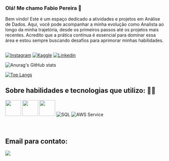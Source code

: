 ### Olá! Me chamo Fabio Pereira 👋
Bem vindo! Este é um espaço dedicado a atividades e projetos em Análise de Dados. Aqui, você pode acompanhar a minha evolução como Analista ao longo da minha trajetória, desde os primeiros passos até os projetos mais recentes. Acredito que a prática contínua é essencial para dominar essa área e estou sempre buscando desafios para aprimorar minhas habilidades.
##
[![Instagram](https://img.shields.io/badge/Instagram-E4405F?style=for-the-badge&logo=instagram&logoColor=white)](https://www.instagram.com/7Fabio7Pereira7/)
[![Kaggle](https://img.shields.io/badge/Kaggle-20BEFF?style=for-the-badge&logo=Kaggle&logoColor=white)](https://www.kaggle.com/FabioPereira445 )
[![Linkedin](https://img.shields.io/badge/LinkedIn-0077B5?style=for-the-badge&logo=linkedin&logoColor=white)](https://www.linkedin.com/in/fabio--pereira/)

![Anurag's GitHub stats](https://github-readme-stats.vercel.app/api?username=FabioPereira445&show_icons=true&theme=merko)

[![Top Langs](https://github-readme-stats.vercel.app/api/top-langs/?username=FabioPereira445&layout=compact)](https://github.com/FabioPereira445/github-readme-stats)

## Sobre habilidades e tecnologias que utilizo: 🧑‍💻

<div>
  <img src="https://cdn.jsdelivr.net/gh/devicons/devicon/icons/python/python-original.svg" width="50" height="50" />
  <img src="https://cdn.jsdelivr.net/gh/devicons/devicon/icons/pandas/pandas-original-wordmark.svg" width="50" height="50" />
  <img src="https://cdn.jsdelivr.net/gh/devicons/devicon/icons/numpy/numpy-original-wordmark.svg" width="50" height="50" />
  <img align="center" alt="SQL" src="https://img.shields.io/badge/MySQL-00000F?style=for-the-badge&logo=mysql&logoColor=white"/>
  <img align="center" alt="AWS Service" src="https://img.shields.io/badge/Amazon_AWS-FF9900?style=for-the-badge&logo=amazonaws&logoColor=white"/>
 
</div>
<br>
  
          
</div><br/>

## Email para contato:

[![](https://img.shields.io/badge/Gmail-D14836?style=for-the-badge&logo=gmail&logoColor=white)](fabioalves.js15@gmail.com)

